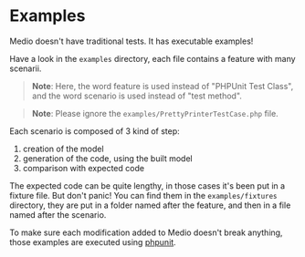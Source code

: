 # Examples

Medio doesn't have traditional tests. It has executable examples!

Have a look in the `examples` directory, each file contains a feature with many
scenarii.

> **Note**: Here, the word feature is used instead of "PHPUnit Test Class", and
> the word scenario is used instead of "test method".

> **Note**: Please ignore the `examples/PrettyPrinterTestCase.php` file.

Each scenario is composed of 3 kind of step:

1. creation of the model
2. generation of the code, using the built model
3. comparison with expected code

The expected code can be quite lengthy, in those cases it's been put in a fixture
file. But don't panic! You can find them in the `examples/fixtures` directory, they are
put in a folder named after the feature, and then in a file named after the scenario.

To make sure each modification added to Medio doesn't break anything, those
examples are executed using [phpunit](http://phpunit.de).
